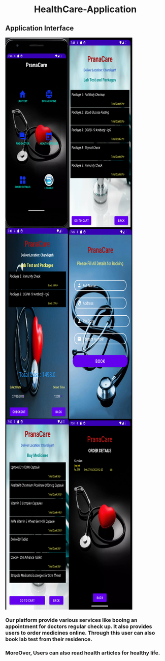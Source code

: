 <h1 align="center">HealthCare-Application</h1>
<h2>Application Interface</h2>
<img align="left" alt="img" width="200" height="600" src="pic1.png">
<img align="left" alt="img2" width="200" height="600" src="pic2.png">
<img align="left" alt="img2"  width="200" height="600" src="pic3.png">
<img align="left" alt="img2"  width="200" height="600" src="pic4.png">
<img align="left" alt="img2"  width="200" height="600" src="pic5.png">
<img align="center" alt="img2"  width="200" height="600" src="pic6.png">
<h3 > Our platform provide various services like booing an appointment for doctors regular check up. It also provides users to order medicines online.
Through this user can also book lab test from their residence.</h3>
<h3>MoreOver, Users can also read health articles for healthy life.</h3>

